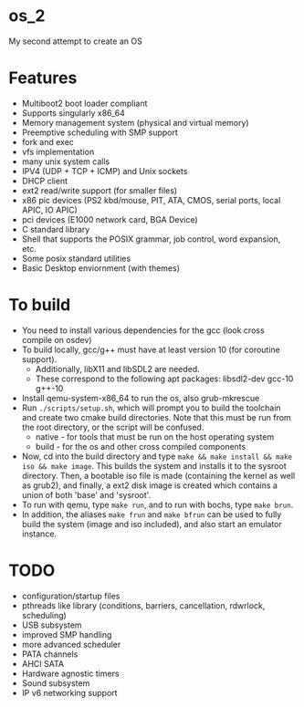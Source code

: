 # os_2

My second attempt to create an OS

# Features

-   Multiboot2 boot loader compliant
-   Supports singularly x86_64
-   Memory management system (physical and virtual memory)
-   Preemptive scheduling with SMP support
-   fork and exec
-   vfs implementation
-   many unix system calls
-   IPV4 (UDP + TCP + ICMP) and Unix sockets
-   DHCP client
-   ext2 read/write support (for smaller files)
-   x86 pic devices (PS2 kbd/mouse, PIT, ATA, CMOS, serial ports, local APIC, IO APIC)
-   pci devices (E1000 network card, BGA Device)
-   C standard library
-   Shell that supports the POSIX grammar, job control, word expansion, etc.
-   Some posix standard utilities
-   Basic Desktop enviornment (with themes)

# To build

-   You need to install various dependencies for the gcc (look cross compile on osdev)
-   To build locally, gcc/g++ must have at least version 10 (for coroutine support).
    -   Additionally, libX11 and libSDL2 are needed.
    -   These correspond to the following apt packages: libsdl2-dev gcc-10 g++-10
-   Install qemu-system-x86_64 to run the os, also grub-mkrescue
-   Run `./scripts/setup.sh`, which will prompt you to build the toolchain and create two cmake build directories.
    Note that this must be run from the root directory, or the script will be confused.
    -   native - for tools that must be run on the host operating system
    -   build - for the os and other cross compiled components
-   Now, cd into the build directory and type `make && make install && make iso && make image`.
    This builds the system and installs it to the sysroot directory. Then, a bootable iso file is
    made (containing the kernel as well as grub2), and finally, a ext2 disk image is created which
    contains a union of both 'base' and 'sysroot'.
-   To run with qemu, type `make run`, and to run with bochs, type `make brun`.
-   In addition, the aliases `make frun` and `make bfrun` can be used to fully build the system (image and iso included),
    and also start an emulator instance.

# TODO

-   configuration/startup files
-   pthreads like library (conditions, barriers, cancellation, rdwrlock, scheduling)
-   USB subsystem
-   improved SMP handling
-   more advanced scheduler
-   PATA channels
-   AHCI SATA
-   Hardware agnostic timers
-   Sound subsystem
-   IP v6 networking support
